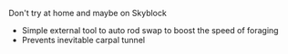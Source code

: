 Don't try at home and maybe on Skyblock

- Simple external tool to auto rod swap to boost the speed of foraging
- Prevents inevitable carpal tunnel
